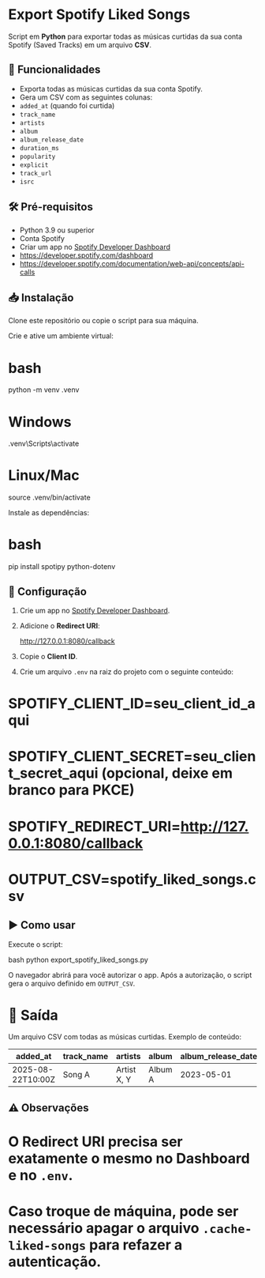 # Export Spotify Liked Songs

Script em **Python** para exportar todas as músicas curtidas da sua conta Spotify (Saved Tracks) em um arquivo **CSV**.

## 🚀 Funcionalidades
- Exporta todas as músicas curtidas da sua conta Spotify.
- Gera um CSV com as seguintes colunas:
- `added_at` (quando foi curtida)
- `track_name`
- `artists`
- `album`
- `album_release_date`
- `duration_ms`
- `popularity`
- `explicit`
- `track_url`
- `isrc`


## 🛠 Pré-requisitos
- Python 3.9 ou superior
- Conta Spotify
- Criar um app no [Spotify Developer Dashboard](https://developer.spotify.com/dashboard)
- https://developer.spotify.com/dashboard
- https://developer.spotify.com/documentation/web-api/concepts/api-calls

## 📥 Instalação

Clone este repositório ou copie o script para sua máquina.

Crie e ative um ambiente virtual:
# bash
python -m venv .venv

# Windows
.venv\Scripts\activate

# Linux/Mac
source .venv/bin/activate

Instale as dependências:

# bash
pip install spotipy python-dotenv

## 🔑 Configuração

1. Crie um app no [Spotify Developer Dashboard](https://developer.spotify.com/dashboard).
2. Adicione o **Redirect URI**:

   http://127.0.0.1:8080/callback

3. Copie o **Client ID**.
4. Crie um arquivo `.env` na raiz do projeto com o seguinte conteúdo:

# SPOTIFY_CLIENT_ID=seu_client_id_aqui
# SPOTIFY_CLIENT_SECRET=seu_client_secret_aqui  (opcional, deixe em branco para PKCE)
# SPOTIFY_REDIRECT_URI=http://127.0.0.1:8080/callback
# OUTPUT_CSV=spotify_liked_songs.csv

## ▶️ Como usar

Execute o script:

bash
python export_spotify_liked_songs.py

O navegador abrirá para você autorizar o app.
Após a autorização, o script gera o arquivo definido em `OUTPUT_CSV`.
# 📂 Saída

Um arquivo CSV com todas as músicas curtidas.
Exemplo de conteúdo:

| added\_at         | track\_name | artists     | album   | album\_release\_date | duration\_ms | popularity | explicit | track\_url | isrc       |
| ----------------- | ----------- | ----------- | ------- | -------------------- | ------------ | ---------- | -------- | ---------- | ---------- |
| 2025-08-22T10:00Z | Song A      | Artist X, Y | Album A | 2023-05-01           | 210000       | 75         | False    | https\://… | USABC12345 |

## ⚠️ Observações

# O Redirect URI precisa ser **exatamente** o mesmo no Dashboard e no `.env`.
# Caso troque de máquina, pode ser necessário apagar o arquivo `.cache-liked-songs` para refazer a autenticação.
